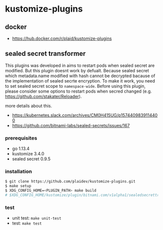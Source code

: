 # kustomize-plugins

## docker

- https://hub.docker.com/r/plaid/kustomize-plugins

## sealed secret transformer
This plugins was developed in aims to restart pods when sealed secret are modified. But this plugin doesnt work by defualt. Because sealed secret which metadata.name modified with hash cannot be decrypted bacause of the implementation of sealed secrte encryption. To make it work, you need to set sealed secret scope to `namespace-wide`. Before using this plugin, please consider some options to restart pods when secred changed (e.g. https://github.com/stakater/Reloader). 

more details about this.
- https://kubernetes.slack.com/archives/CM0H415UG/p1574409839114400
- https://github.com/bitnami-labs/sealed-secrets/issues/167

### prerequisites

- go 1.13.4
- kustomize 3.4.0
- sealed secret 0.9.5

### installation

```sh
$ git clone https://github.com/plaidev/kustomize-plugins.git
$ make setup
$ XDG_CONFIG_HOME=<PLUGIN_PATH> make build
# $XDG_CONFIG_HOME/kustomize/plugin/bitnami.com/v1alpha1/sealedsecrettransformer/SealedSecretTransformer.so will be made
```

### test

- unit test: `make unit-test`
- test: `make test`
